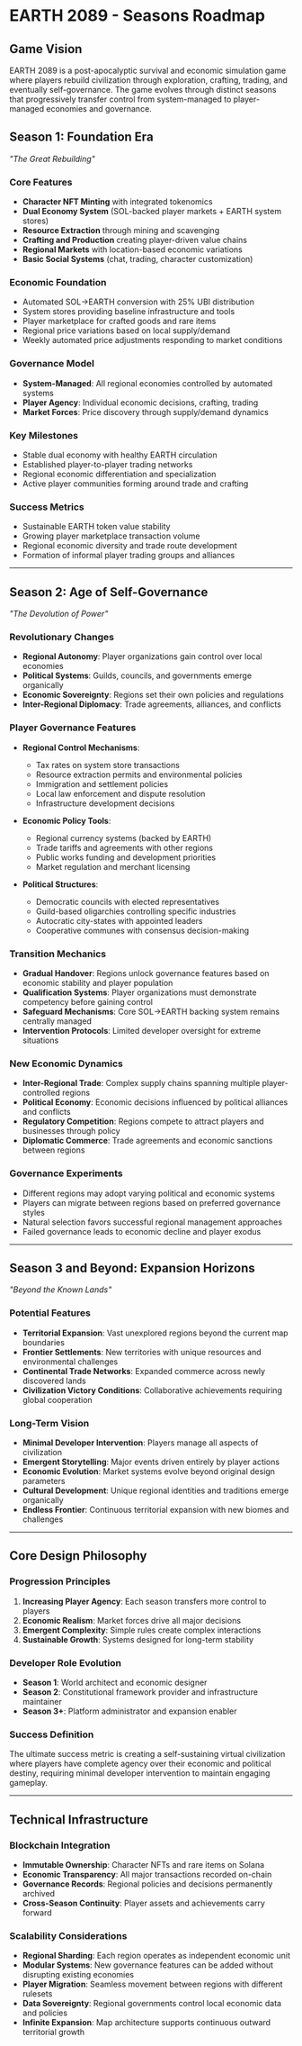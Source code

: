 # EARTH 2089 - Seasons Roadmap

## Game Vision

EARTH 2089 is a post-apocalyptic survival and economic simulation game where players rebuild civilization through exploration, crafting, trading, and eventually self-governance. The game evolves through distinct seasons that progressively transfer control from system-managed to player-managed economies and governance.

## Season 1: Foundation Era

_"The Great Rebuilding"_

### Core Features

- **Character NFT Minting** with integrated tokenomics
- **Dual Economy System** (SOL-backed player markets + EARTH system stores)
- **Resource Extraction** through mining and scavenging
- **Crafting and Production** creating player-driven value chains
- **Regional Markets** with location-based economic variations
- **Basic Social Systems** (chat, trading, character customization)

### Economic Foundation

- Automated SOL→EARTH conversion with 25% UBI distribution
- System stores providing baseline infrastructure and tools
- Player marketplace for crafted goods and rare items
- Regional price variations based on local supply/demand
- Weekly automated price adjustments responding to market conditions

### Governance Model

- **System-Managed**: All regional economies controlled by automated systems
- **Player Agency**: Individual economic decisions, crafting, trading
- **Market Forces**: Price discovery through supply/demand dynamics

### Key Milestones

- Stable dual economy with healthy EARTH circulation
- Established player-to-player trading networks
- Regional economic differentiation and specialization
- Active player communities forming around trade and crafting

### Success Metrics

- Sustainable EARTH token value stability
- Growing player marketplace transaction volume
- Regional economic diversity and trade route development
- Formation of informal player trading groups and alliances

---

## Season 2: Age of Self-Governance

_"The Devolution of Power"_

### Revolutionary Changes

- **Regional Autonomy**: Player organizations gain control over local economies
- **Political Systems**: Guilds, councils, and governments emerge organically
- **Economic Sovereignty**: Regions set their own policies and regulations
- **Inter-Regional Diplomacy**: Trade agreements, alliances, and conflicts

### Player Governance Features

- **Regional Control Mechanisms**:

  - Tax rates on system store transactions
  - Resource extraction permits and environmental policies
  - Immigration and settlement policies
  - Local law enforcement and dispute resolution
  - Infrastructure development decisions

- **Economic Policy Tools**:

  - Regional currency systems (backed by EARTH)
  - Trade tariffs and agreements with other regions
  - Public works funding and development priorities
  - Market regulation and merchant licensing

- **Political Structures**:
  - Democratic councils with elected representatives
  - Guild-based oligarchies controlling specific industries
  - Autocratic city-states with appointed leaders
  - Cooperative communes with consensus decision-making

### Transition Mechanics

- **Gradual Handover**: Regions unlock governance features based on economic stability and player population
- **Qualification Systems**: Player organizations must demonstrate competency before gaining control
- **Safeguard Mechanisms**: Core SOL→EARTH backing system remains centrally managed
- **Intervention Protocols**: Limited developer oversight for extreme situations

### New Economic Dynamics

- **Inter-Regional Trade**: Complex supply chains spanning multiple player-controlled regions
- **Political Economy**: Economic decisions influenced by political alliances and conflicts
- **Regulatory Competition**: Regions compete to attract players and businesses through policy
- **Diplomatic Commerce**: Trade agreements and economic sanctions between regions

### Governance Experiments

- Different regions may adopt varying political and economic systems
- Players can migrate between regions based on preferred governance styles
- Natural selection favors successful regional management approaches
- Failed governance leads to economic decline and player exodus

---

## Season 3 and Beyond: Expansion Horizons

_"Beyond the Known Lands"_

### Potential Features

- **Territorial Expansion**: Vast unexplored regions beyond the current map boundaries
- **Frontier Settlements**: New territories with unique resources and environmental challenges
- **Continental Trade Networks**: Expanded commerce across newly discovered lands
- **Civilization Victory Conditions**: Collaborative achievements requiring global cooperation

### Long-Term Vision

- **Minimal Developer Intervention**: Players manage all aspects of civilization
- **Emergent Storytelling**: Major events driven entirely by player actions
- **Economic Evolution**: Market systems evolve beyond original design parameters
- **Cultural Development**: Unique regional identities and traditions emerge organically
- **Endless Frontier**: Continuous territorial expansion with new biomes and challenges

---

## Core Design Philosophy

### Progression Principles

1. **Increasing Player Agency**: Each season transfers more control to players
2. **Economic Realism**: Market forces drive all major decisions
3. **Emergent Complexity**: Simple rules create complex interactions
4. **Sustainable Growth**: Systems designed for long-term stability

### Developer Role Evolution

- **Season 1**: World architect and economic designer
- **Season 2**: Constitutional framework provider and infrastructure maintainer
- **Season 3+**: Platform administrator and expansion enabler

### Success Definition

The ultimate success metric is creating a self-sustaining virtual civilization where players have complete agency over their economic and political destiny, requiring minimal developer intervention to maintain engaging gameplay.

---

## Technical Infrastructure

### Blockchain Integration

- **Immutable Ownership**: Character NFTs and rare items on Solana
- **Economic Transparency**: All major transactions recorded on-chain
- **Governance Records**: Regional policies and decisions permanently archived
- **Cross-Season Continuity**: Player assets and achievements carry forward

### Scalability Considerations

- **Regional Sharding**: Each region operates as independent economic unit
- **Modular Systems**: New governance features can be added without disrupting existing economies
- **Player Migration**: Seamless movement between regions with different rulesets
- **Data Sovereignty**: Regional governments control local economic data and policies
- **Infinite Expansion**: Map architecture supports continuous outward territorial growth
